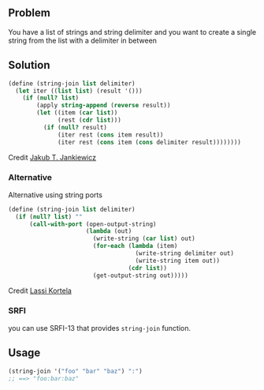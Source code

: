 ## Problem
You have a list of strings and string delimiter and you want to create a single string from the list with a delimiter in between

## Solution
```scheme
(define (string-join list delimiter)
  (let iter ((list list) (result '()))
    (if (null? list)
        (apply string-append (reverse result))
        (let ((item (car list))
              (rest (cdr list)))
          (if (null? result)
              (iter rest (cons item result))     
              (iter rest (cons item (cons delimiter result))))))))
```

Credit [Jakub T. Jankiewicz](https://jcubic.pl/me) 

### Alternative
Alternative using string ports
```scheme
(define (string-join list delimiter)
  (if (null? list) ""
      (call-with-port (open-output-string)
                      (lambda (out)
                        (write-string (car list) out)
                        (for-each (lambda (item)
                                    (write-string delimiter out)
                                    (write-string item out))
                                  (cdr list))
                        (get-output-string out)))))
```
Credit [Lassi Kortela](https://github.com/lassik) 

### SRFI
you can use SRFI-13 that provides `string-join` function.

## Usage
```scheme
(string-join '("foo" "bar" "baz") ":")
;; ==> "foo:bar:baz"
```
